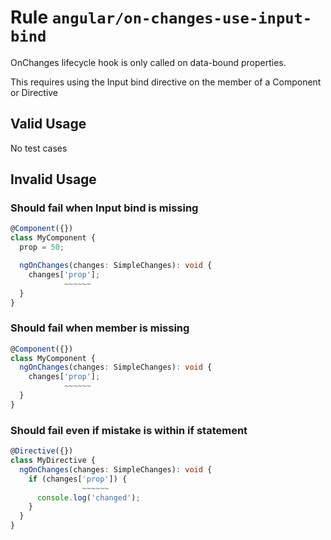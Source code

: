 # Rule `angular/on-changes-use-input-bind`

OnChanges lifecycle hook is only called on data-bound properties.

This requires using the Input bind directive on the member of a Component or Directive

## Valid Usage

No test cases

## Invalid Usage

### Should fail when Input bind is missing

```ts
@Component({})
class MyComponent {
  prop = 50;

  ngOnChanges(changes: SimpleChanges): void {
    changes['prop'];
            ~~~~~~
  }
}
```


### Should fail when member is missing

```ts
@Component({})
class MyComponent {
  ngOnChanges(changes: SimpleChanges): void {
    changes['prop'];
            ~~~~~~
  }
}
```


### Should fail even if mistake is within if statement

```ts
@Directive({})
class MyDirective {
  ngOnChanges(changes: SimpleChanges): void {
    if (changes['prop']) {
                ~~~~~~
      console.log('changed');
    }
  }
}
```



